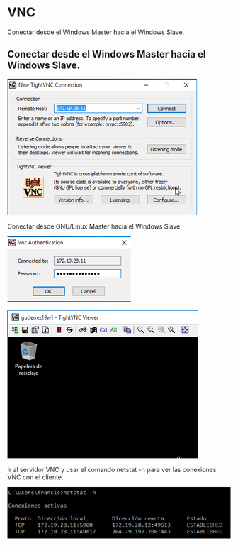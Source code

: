 
# VNC

Conectar desde el Windows Master hacia el Windows Slave.

## Conectar desde el Windows Master hacia el Windows Slave.

![](Imagenes/1.png)

Conectar desde GNU/Linux Master hacia el Windows Slave.

![](Imagenes/2.png)

![](Imagenes/3.png)

Ir al servidor VNC y usar el comando netstat -n para ver las conexiones VNC con el cliente.

![](Imagenes/4.png)
